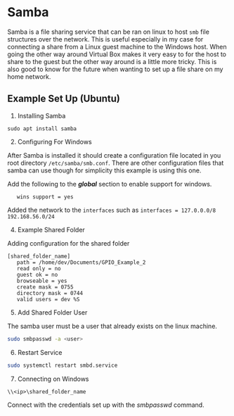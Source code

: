 # Samba

Samba is a file sharing service that can be ran on linux to host `smb` file structures over the network. This is useful especially in my case for connecting a share from a Linux guest machine to the Windows host. When going the other way around Virtual Box makes it very easy to for the host to share to the guest but the other way around is a little more tricky. This is also good to know for the future when wanting to set up a file share on my home network.

## Example Set Up (Ubuntu)

1) Installing Samba

```
sudo apt install samba
```

2) Configuring For Windows

After Samba is installed it should create a configuration file located in you root directory `/etc/samba/smb.conf`. There are other configuration files that samba can use though for simplicity this example is using  this one. 

Add the following to the ***global*** section to enable support for windows.

```
   wins support = yes
```

Added the network to the `interfaces` such as `interfaces = 127.0.0.0/8 192.168.56.0/24`

4) Example Shared Folder

Adding configuration for the shared folder

```
[shared_folder_name]
   path = /home/dev/Documents/GPIO_Example_2
   read only = no
   guest ok = no
   browseable = yes
   create mask = 0755
   directory mask = 0744
   valid users = dev %S
```

5) Add Shared Folder User

The samba user must be a user that already exists on the linux machine.

``` bash
sudo smbpasswd -a <user>
```

6) Restart Service

``` bash
sudo systemctl restart smbd.service
```

7) Connecting on Windows

`\\<ip>\shared_folder_name`

Connect with the credentials set up with the *smbpasswd* command.
